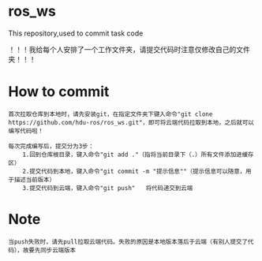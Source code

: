 # ros_ws

This repository,used to commit task code

！！！我给每个人安排了一个工作文件夹，请提交代码时注意仅修改自己的文件夹！！！

# How to commit
    首次拉取仓库到本地时，请先安装git，在指定文件夹下键入命令"git clone https://github.com/hdu-ros/ros_ws.git"，即可将云端代码拉取到本地，之后就可以编写代码啦！

    每次完成编写后，提交分为3步：
        1.回到仓库根目录，键入命令"git add ."（指将当前目录下（.）所有文件添加进缓存区）
        2.提交代码到本地，键入命令"git commit -m "提示信息""（提示信息可以随意，用于描述当前版本）
        3.提交代码到云端，键入命令"git push"   将代码递交到云端
# Note
    当push失败时，请先pull拉取云端代码。失败的原因是本地版本落后于云端（有别人提交了代码），故要先同步云端版本